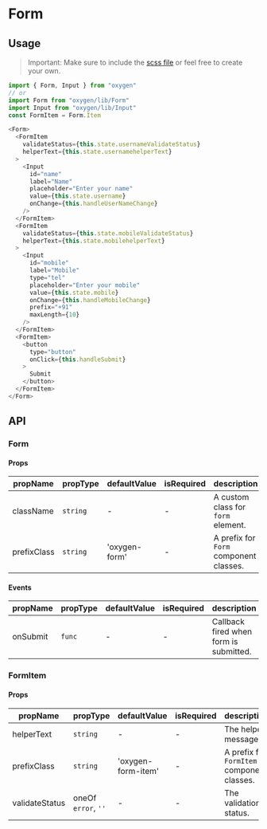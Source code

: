 # Form

## Usage
> Important: Make sure to include the [scss file](https://github.com/carwale/oxygen/blob/master/src/Form/style/form-item.scss) or feel free to create your own.
```js
import { Form, Input } from "oxygen"
// or
import Form from "oxygen/lib/Form"
import Input from "oxygen/lib/Input"
const FormItem = Form.Item

<Form>
  <FormItem
    validateStatus={this.state.usernameValidateStatus}
    helperText={this.state.usernamehelperText}
  >
    <Input
      id="name"
      label="Name"
      placeholder="Enter your name"
      value={this.state.username}
      onChange={this.handleUserNameChange}
    />
  </FormItem>
  <FormItem
    validateStatus={this.state.mobileValidateStatus}
    helperText={this.state.mobilehelperText}
  >
    <Input
      id="mobile"
      label="Mobile"
      type="tel"
      placeholder="Enter your mobile"
      value={this.state.mobile}
      onChange={this.handleMobileChange}
      prefix="+91"
      maxLength={10}
    />
  </FormItem>
  <FormItem>
    <button
      type="button"
      onClick={this.handleSubmit}
    >
      Submit
    </button>
  </FormItem>
</Form>
```

## API

### Form

#### Props

| propName | propType | defaultValue | isRequired | description |
| -------- | -------- | ------------ | ---------- | ----------- |
| className | `string` | - | - | A custom class for `form` element. |
| prefixClass | `string` | 'oxygen-form' | - | A prefix for `Form` component classes. |

#### Events

| propName | propType | defaultValue | isRequired | description |
| -------- | -------- | ------------ | ---------- | ----------- |
| onSubmit | `func` | - | - | Callback fired when form is submitted. |

### FormItem

#### Props

| propName | propType | defaultValue | isRequired | description |
| -------- | -------- | ------------ | ---------- | ----------- |
| helperText | `string` | - | - | The helper message. |
| prefixClass | `string` | 'oxygen-form-item' | - | A prefix for `FormItem` component classes. |
| validateStatus | oneOf `error`, `''` | - | - | The validation status. |
